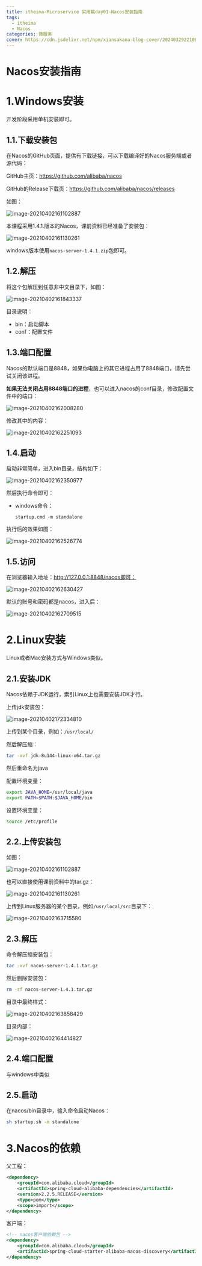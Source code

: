 ```yaml
---
title: itheima-Microservice 实用篇day01-Nacos安装指南
tags:
  - itheima
  - Nacos
categories: 微服务
cover: https://cdn.jsdelivr.net/npm/xiansakana-blog-cover/202403292210818.jpg
---
```

# Nacos安装指南



# 1.Windows安装

开发阶段采用单机安装即可。

## 1.1.下载安装包

在Nacos的GitHub页面，提供有下载链接，可以下载编译好的Nacos服务端或者源代码：

GitHub主页：https://github.com/alibaba/nacos

GitHub的Release下载页：https://github.com/alibaba/nacos/releases

如图：

![image-20210402161102887](https://cdn.jsdelivr.net/npm/microservice-springcloud-rabbitmq-docker-redis-es/image-20210402161102887.png)



本课程采用1.4.1.版本的Nacos，课前资料已经准备了安装包：

![image-20210402161130261](https://cdn.jsdelivr.net/npm/microservice-springcloud-rabbitmq-docker-redis-es/image-20210402161130261.png)

windows版本使用`nacos-server-1.4.1.zip`包即可。



## 1.2.解压

将这个包解压到任意非中文目录下，如图：

![image-20210402161843337](https://cdn.jsdelivr.net/npm/microservice-springcloud-rabbitmq-docker-redis-es/image-20210402161843337.png)

目录说明：

- bin：启动脚本
- conf：配置文件



## 1.3.端口配置

Nacos的默认端口是8848，如果你电脑上的其它进程占用了8848端口，请先尝试关闭该进程。

**如果无法关闭占用8848端口的进程**，也可以进入nacos的conf目录，修改配置文件中的端口：

![image-20210402162008280](https://cdn.jsdelivr.net/npm/microservice-springcloud-rabbitmq-docker-redis-es/image-20210402162008280.png)

修改其中的内容：

![image-20210402162251093](https://cdn.jsdelivr.net/npm/microservice-springcloud-rabbitmq-docker-redis-es/image-20210402162251093.png)



## 1.4.启动

启动非常简单，进入bin目录，结构如下：

![image-20210402162350977](https://cdn.jsdelivr.net/npm/microservice-springcloud-rabbitmq-docker-redis-es/image-20210402162350977.png)

然后执行命令即可：

- windows命令：

  ```
  startup.cmd -m standalone
  ```


执行后的效果如图：

![image-20210402162526774](https://cdn.jsdelivr.net/npm/microservice-springcloud-rabbitmq-docker-redis-es/image-20210402162526774.png)



## 1.5.访问

在浏览器输入地址：http://127.0.0.1:8848/nacos即可：

![image-20210402162630427](https://cdn.jsdelivr.net/npm/microservice-springcloud-rabbitmq-docker-redis-es/image-20210402162630427.png)

默认的账号和密码都是nacos，进入后：

![image-20210402162709515](https://cdn.jsdelivr.net/npm/microservice-springcloud-rabbitmq-docker-redis-es/image-20210402162709515.png)





# 2.Linux安装

Linux或者Mac安装方式与Windows类似。

## 2.1.安装JDK

Nacos依赖于JDK运行，索引Linux上也需要安装JDK才行。

上传jdk安装包：

![image-20210402172334810](https://cdn.jsdelivr.net/npm/microservice-springcloud-rabbitmq-docker-redis-es/image-20210402172334810.png)

上传到某个目录，例如：`/usr/local/`



然后解压缩：

```sh
tar -xvf jdk-8u144-linux-x64.tar.gz
```

然后重命名为java



配置环境变量：

```sh
export JAVA_HOME=/usr/local/java
export PATH=$PATH:$JAVA_HOME/bin
```

设置环境变量：

```sh
source /etc/profile
```





## 2.2.上传安装包

如图：

![image-20210402161102887](https://cdn.jsdelivr.net/npm/microservice-springcloud-rabbitmq-docker-redis-es/image-20210402161102887.png)

也可以直接使用课前资料中的tar.gz：

![image-20210402161130261](https://cdn.jsdelivr.net/npm/microservice-springcloud-rabbitmq-docker-redis-es/image-20210402161130261.png)

上传到Linux服务器的某个目录，例如`/usr/local/src`目录下：

![image-20210402163715580](https://cdn.jsdelivr.net/npm/microservice-springcloud-rabbitmq-docker-redis-es/image-20210402163715580.png)



## 2.3.解压

命令解压缩安装包：

```sh
tar -xvf nacos-server-1.4.1.tar.gz
```

然后删除安装包：

```sh
rm -rf nacos-server-1.4.1.tar.gz
```

目录中最终样式：

![image-20210402163858429](https://cdn.jsdelivr.net/npm/microservice-springcloud-rabbitmq-docker-redis-es/image-20210402163858429.png)

目录内部：

![image-20210402164414827](https://cdn.jsdelivr.net/npm/microservice-springcloud-rabbitmq-docker-redis-es/image-20210402164414827.png)



## 2.4.端口配置

与windows中类似



## 2.5.启动

在nacos/bin目录中，输入命令启动Nacos：

```sh
sh startup.sh -m standalone
```







# 3.Nacos的依赖

父工程：

```xml
<dependency>
    <groupId>com.alibaba.cloud</groupId>
    <artifactId>spring-cloud-alibaba-dependencies</artifactId>
    <version>2.2.5.RELEASE</version>
    <type>pom</type>
    <scope>import</scope>
</dependency>
```



客户端：

```xml
<!-- nacos客户端依赖包 -->
<dependency>
    <groupId>com.alibaba.cloud</groupId>
    <artifactId>spring-cloud-starter-alibaba-nacos-discovery</artifactId>
</dependency>

```








